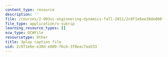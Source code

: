 ```yaml
---
content_type: resource
description: ''
file: /courses/2-003sc-engineering-dynamics-fall-2011/2c0f1e6ee38de000f6cb3f8eac7aa533_PZ1zxBO1kO8.srt
file_type: application/x-subrip
learning_resource_types: []
ocw_type: OCWFile
resourcetype: Other
title: 3play caption file
uid: 2c0f1e6e-e38d-e000-f6cb-3f8eac7aa533
---
```

